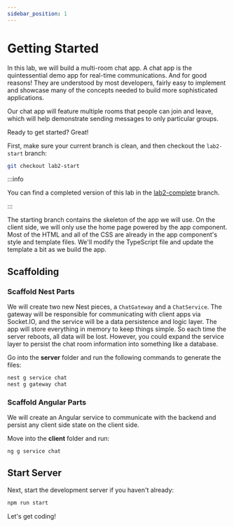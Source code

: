 ```yaml
---
sidebar_position: 1
---
```


# Getting Started

In this lab, we will build a multi-room chat app. A chat app is the
quintessential demo app for real-time communications. And for good reasons! They
are understood by most developers, fairly easy to implement and showcase many of
the concepts needed to build more sophisticated applications.

Our chat app will feature multiple rooms that people can join and leave, which
will help demonstrate sending messages to only particular groups.

Ready to get started? Great!

First, make sure your current branch is clean, and then checkout the
`lab2-start` branch:

```bash
git checkout lab2-start
```

:::info

You can find a completed version of this lab in the
[lab2-complete](https://github.com/elylucas/ng-nest-realtime-apps/tree/lab2-complete)
branch.

:::

The starting branch contains the skeleton of the app we will use. On the client
side, we will only use the home page powered by the app component. Most of the
HTML and all of the CSS are already in the app component's style and template
files. We'll modify the TypeScript file and update the template a bit as we
build the app.

## Scaffolding

### Scaffold Nest Parts

We will create two new Nest pieces, a `ChatGateway` and a `ChatService`. The
gateway will be responsible for communicating with client apps via Socket.IO,
and the service will be a data persistence and logic layer. The app will store
everything in memory to keep things simple. So each time the server reboots, all
data will be lost. However, you could expand the service layer to persist the
chat room information into something like a database.

Go into the **server** folder and run the following commands to generate the
files:

```bash title=./server
nest g service chat
nest g gateway chat
```

### Scaffold Angular Parts

We will create an Angular service to communicate with the backend and persist
any client side state on the client side.

Move into the **client** folder and run:

```bash title=./client
ng g service chat
```

## Start Server

Next, start the development server if you haven't already:

```bash
npm run start
```

Let's get coding!
